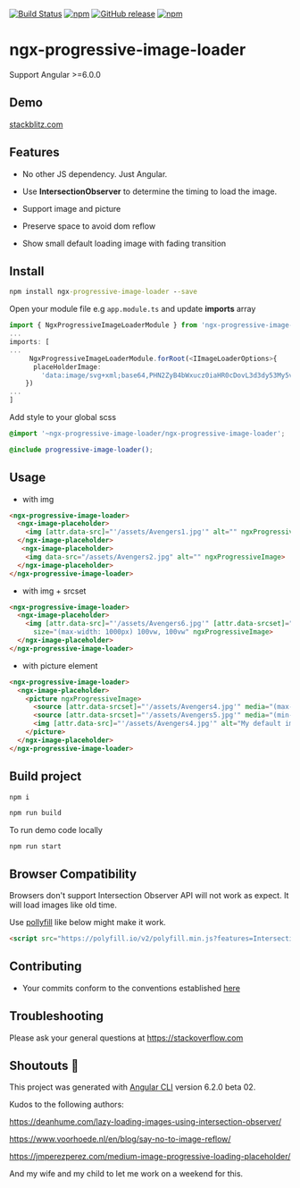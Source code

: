[![Build Status](https://travis-ci.org/maxisam/ngx-progressive-image-loader.svg?branch=master)](https://travis-ci.org/maxisam/ngx-progressive-image-loader)
[![npm](https://img.shields.io/npm/dt/ngx-progressive-image-loader.svg?style=flat-square)](https://www.npmjs.com/package/ngx-progressive-image-loader)
[![GitHub release](https://img.shields.io/github/release/maxisam/ngx-progressive-image-loader.svg?style=flat-square)](https://github.com/maxisam/ngx-progressive-image-loader/releases)
[![npm](https://img.shields.io/npm/l/ngx-progressive-image-loader.svg?style=flat-square)]()

# ngx-progressive-image-loader

Support Angular >=6.0.0

## Demo

[stackblitz.com](https://stackblitz.com/github/maxisam/ngx-progressive-image-loader)

## Features

- No other JS dependency. Just Angular.

- Use **IntersectionObserver** to determine the timing to load the image.

- Support image and picture

- Preserve space to avoid dom reflow

- Show small default loading image with fading transition

## Install

```bat
npm install ngx-progressive-image-loader --save
```

Open your module file e.g `app.module.ts` and update **imports** array

```ts
import { NgxProgressiveImageLoaderModule } from 'ngx-progressive-image-loader';
...
imports: [
...
     NgxProgressiveImageLoaderModule.forRoot(<IImageLoaderOptions>{
      placeHolderImage:
        'data:image/svg+xml;base64,PHN2ZyB4bWxucz0iaHR0cDovL3d3dy53My5vcmcvMjAwMC9zdmciIHZpZXdCb3g9IjAgMCAyNTAgMjUwIj4KICA8cGF0aCBmaWxsPSIjZGQwMDMxIiBkPSJNMTI1IDMwTDMxLjkgNjMuMmwxNC4yIDEyMy4xTDEyNSAyMzBsNzguOS00My43IDE0LjItMTIzLjF6Ii8+CiAgPHBhdGggZmlsbD0iI2MzMDAyZiIgZD0iTTEyNSAzMHYyMi4yLS4xVjIzMGw3OC45LTQzLjcgMTQuMi0xMjMuMUwxMjUgMzB6Ii8+CiAgPHBhdGggZD0iTTEyNSA1Mi4xTDY2LjggMTgyLjZoMjEuN2wxMS43LTI5LjJoNDkuNGwxMS43IDI5LjJIMTgzTDEyNSA1Mi4xem0xNyA4My4zaC0zNGwxNy00MC45IDE3IDQwLjl6IiBmaWxsPSIjZmZmIi8+Cjwvc3ZnPgo='
    })
...
]
```

Add style to your global scss

```scss
@import '~ngx-progressive-image-loader/ngx-progressive-image-loader';

@include progressive-image-loader();
```

## Usage

- with img

```html
<ngx-progressive-image-loader>
  <ngx-image-placeholder>
    <img [attr.data-src]="'/assets/Avengers1.jpg'" alt="" ngxProgressiveImage>
  </ngx-image-placeholder>
   <ngx-image-placeholder>
    <img data-src="/assets/Avengers2.jpg" alt="" ngxProgressiveImage>
  </ngx-image-placeholder>
</ngx-progressive-image-loader>
```

- with img + srcset

```html
<ngx-progressive-image-loader>
  <ngx-image-placeholder>
    <img [attr.data-src]="'/assets/Avengers6.jpg'" [attr.data-srcset]="'/assets/Avengers6.jpg 800w,/assets/Avengers7.jpg 1366w'"
      size="(max-width: 1000px) 100vw, 100vw" ngxProgressiveImage>
  </ngx-image-placeholder>
</ngx-progressive-image-loader>
```

- with picture element

```html
<ngx-progressive-image-loader>
  <ngx-image-placeholder>
    <picture ngxProgressiveImage>
      <source [attr.data-srcset]="'/assets/Avengers4.jpg'" media="(max-width: 1000px)">
      <source [attr.data-srcset]="'/assets/Avengers5.jpg'" media="(min-width: 1000px)">
      <img [attr.data-src]="'/assets/Avengers4.jpg'" alt="My default image">
    </picture>
  </ngx-image-placeholder>
</ngx-progressive-image-loader>
```

## Build project

```bat
npm i

npm run build
```

To run demo code locally

`npm run start`

## Browser Compatibility

Browsers don't support Intersection Observer API will not work as expect. It will load images like old time.

Use [pollyfill](https://github.com/w3c/IntersectionObserver/tree/master/polyfill) like below might make it work.

```html
<script src="https://polyfill.io/v2/polyfill.min.js?features=IntersectionObserver"></script>
```

## Contributing

- Your commits conform to the conventions established [here](https://github.com/conventional-changelog/conventional-changelog-angular/blob/master/convention.md)

## Troubleshooting

Please ask your general questions at https://stackoverflow.com

## Shoutouts 🙏

This project was generated with [Angular CLI](https://github.com/angular/angular-cli) version 6.2.0 beta 02.

Kudos to the following authors:

https://deanhume.com/lazy-loading-images-using-intersection-observer/

https://www.voorhoede.nl/en/blog/say-no-to-image-reflow/

https://jmperezperez.com/medium-image-progressive-loading-placeholder/

And my wife and my child to let me work on a weekend for this.
